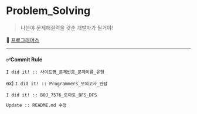 # Problem_Solving

> 나는야 문제해결력을 갖춘 개발자가 될거야!



📁 [프로그래머스](https://github.com/devtitch/Problem_Solving/Programmers)



---

#### ✅Commit Rule

``` bash
I did it! :: 사이트명_문제번호_문제이름_유형
```

ex) `I did it! :: Programmers_모의고사_완탐`

`I did it! :: BOJ_7576_토마토_BFS_DFS`



```bash
Update :: README.md 수정
```

